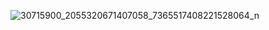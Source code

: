 
![30715900_2055320671407058_7365517408221528064_n](https://user-images.githubusercontent.com/27518397/38812507-4bd77550-4141-11e8-8b77-029a5c3db372.jpg)
